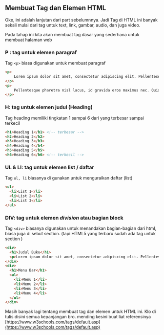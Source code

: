 ## Membuat Tag dan Elemen HTML
Oke, ini adalah lanjutan dari part sebelumnnya. Jadi Tag di HTML ini banyak sekali mulai dari tag untuk text, link, gambar, audio, dan juga video.

Pada tahap ini kita akan membuat tag dasar yang sederhana untuk membuat halaman web

### P : tag untuk elemen paragraf
Tag `<p>` biasa digunakan untuk membuat paragraf
```html
<p>
	Lorem ipsum dolor sit amet, consectetur adipiscing elit. Pellentesque in arcu lobortis, lacinia turpis ac, lacinia nisi. Vivamus eget luctus purus.
</p>
<p>
	Pellentesque pharetra nisl lacus, id gravida eros maximus nec. Quisque euismod ultrices sollicitudin. Donec ac nisl placerat, hendrerit lacus quis, imperdiet justo. Interdum et malesuada fames ac ante ipsum primis in faucibus. Nam non ultricies lorem.
</p>
```

### H: tag untuk elemen judul (Heading)
Tag heading memiliki tingkatan 1 sampai 6 dari yang terbesar sampai terkecil
```html
<h1>Heading 1</h1> <!-- terbesar -->
<h2>Heading 2</h2>
<h3>Heading 3</h3>
<h4>Heading 4</h4>
<h5>Heading 5</h5>
<h6>Heading 6</h6> <!-- terkecil -->
```

### UL & LI: tag untuk elemen list / daftar 
Tag `ul, li` biasanya di gunakan untuk menguraikan daftar (list)
```html
<ul>
  <li>List 1</li>
  <li>List 2</li>
  <li>List 3</li>
</ul>
```

### DIV: tag untuk elemen *division* atau bagian block
Tag `<div>` biasanya digunakan untuk menandakan bagian-bagian dari html, biasa juga di sebut section. (tapi HTML5 yang terbaru sudah ada tag untuk section )
```html
<div>
  <h1>Judul Buku</h1>
  <p>Lorem ipsum dolor sit amet, consectetur adipiscing elit. Pellentesque in arcu lobortis, lacinia turpis ac, lacinia nisi. Vivamus eget luctus purus. Pellentesque pharetra nisl lacus, id gravida eros maximus nec. Quisque euismod ultrices sollicitudin. Donec ac nisl placerat, hendrerit lacus quis, imperdiet justo. Interdum et malesuada fames ac ante ipsum primis in faucibus. Nam non ultricies lorem.</p>
</div>
<div>
  <h1>Menu Bar</h1>
  <ul>
    <li>Menu 1</li>
    <li>Menu 2</li>
    <li>Menu 3</li>
    <li>Menu 4</li>
  </ul>
</div>
```
Masih banyak lagi tentang membuat tag dan elemen untuk HTML ini. Klo di tulis disini semua kepanjangan bro. mending kesini buat liat referensinya [https://www.w3schools.com/tags/default.asp](https://www.w3schools.com/tags/default.asp)